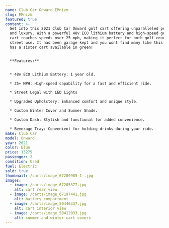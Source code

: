 ```yaml
---
name: Club Car Onward EMnizm
slug: EMnizm
featured: true
content: >-
  Get into this 2021 Club Car Onward golf cart offering unparalleled performance
  and luxury. With a powerful 48v ECO lithium battery and high-speed gears, this
  cart reaches speeds over 25 mph, making it perfect for both golf courses and
  street use. It has been garage kept and you wont find many like this one. It
  has a sister cart available in green!


  **Features:**


  * 48v ECO Lithium Battery: 1 year old.

  * 25+ MPH: High-speed capability for a fast and efficient ride.

  * Street Legal with LED Lights

  * Upgraded Upholstery: Enhanced comfort and unique style.

  * Custom Winter Cover and Summer Shade.

  * Custom Dash: Stylish and functional for added convenience.

  * Beverage Tray: Convenient for holding drinks during your ride.
make: Club Car
model: Onward
year: 2021
color: Blue
price: 13275
passenger: 2
condition: Used
fuel: Electric
sold: true
thumbnail: /carts/image_67209985-1-.jpg
images:
  - image: /carts/image_67205377.jpg
    alt: cart rear view
  - image: /carts/image_67197441.jpg
    alt: battery compartment
  - image: /carts/image_50446337.jpg
    alt: cart interior view
  - image: /carts/image_50412033.jpg
    alt: summer and winter cart covers
---
```

